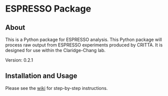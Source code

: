 # ESPRESSO Package

## About
This is a Python package for ESPRESSO analysis. This Python package will process raw output from ESPRESSO experiments produced by CRITTA. It is designed for use within the Claridge-Chang lab.

Version: 0.2.1

## Installation and Usage

Please see the [wiki](https://github.com/ACCLAB/espresso/wiki) for step-by-step instructions.

